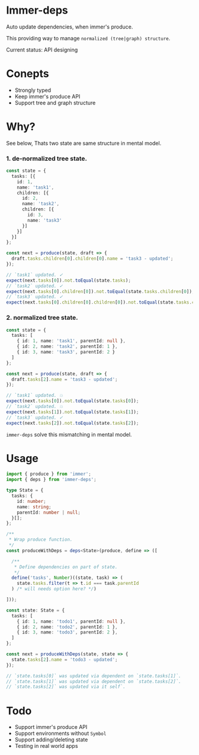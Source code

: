 # Immer-deps
Auto update dependencies, when immer's produce.

This providing way to manage `normalized (tree|graph) structure`.

Current status: API designing

# Conepts
- Strongly typed
- Keep immer's produce API
- Support tree and graph structure

# Why?
See below, Thats two state are same structure in mental model.

### 1. de-normalized tree state.
```ts
const state = {
  tasks: [{
    id: 1,
    name: 'task1',
    children: [{
      id: 2,
      name: 'task2',
      children: [{
        id: 3,
        name: 'task3'
      }]
    }]
  }]
};

const next = produce(state, draft => {
  draft.tasks.children[0].children[0].name = 'task3 - updated';
});

// `task1` updated. ✓
expect(next.tasks[0]).not.toEqual(state.tasks);
// `task2` updated. ✓
expect(next.tasks[0].children[0]).not.toEqual(state.tasks.children[0]);
// `task3` updated. ✓
expect(next.tasks[0].children[0].children[0]).not.toEqual(state.tasks.children[0].children[0]);
```

### 2. normalized tree state.
```ts
const state = {
  tasks: [
    { id: 1, name: 'task1', parentId: null },
    { id: 2, name: 'task2', parentId: 1 },
    { id: 3, name: 'task3', parentId: 2 }
  ]
};

const next = produce(state, draft => {
  draft.tasks[2].name = 'task3 - updated';
});

// `task1` updated. 💥
expect(next.tasks[0]).not.toEqual(state.tasks[0]);
// `task2` updated. 💥
expect(next.tasks[1]).not.toEqual(state.tasks[1]);
// `task3` updated. ✓
expect(next.tasks[2]).not.toEqual(state.tasks[2]);
```

`immer-deps` solve this mismatching in mental model.


# Usage

```ts
import { produce } from 'immer';
import { deps } from 'immer-deps';

type State = {
  tasks: {
    id: number;
    name: string;
    parentId: number | null;
  }[];
};

/**
 * Wrap produce function.
 */
const produceWithDeps = deps<State>(produce, define => ([

  /**
   * Define dependencies on part of state.
   */
  define('tasks', Number)((state, task) => (
    state.tasks.filter(t => t.id === task.parentId
  ) /* will needs option here? */)

]));

const state: State = {
  tasks: [
    { id: 1, name: 'todo1', parentId: null },
    { id: 2, name: 'todo2', parentId: 1 },
    { id: 3, name: 'todo3', parentId: 2 },
  ]
};

const next = produceWithDeps(state, state => {
  state.tasks[2].name = 'todo3 - updated';
});

// `state.tasks[0]` was updated via dependent on `state.tasks[1]`.
// `state.tasks[1]` was updated via dependent on `state.tasks[2]`.
// `state.tasks[2]` was updated via it self`.
```

# Todo
- Support immer's produce API
- Support environments without `Symbol`
- Support adding/deleting state
- Testing in real world apps

